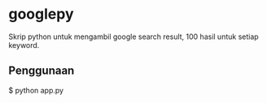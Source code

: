 googlepy
========

Skrip python untuk mengambil google search result, 100 hasil untuk setiap
keyword.

Penggunaan
-----------
$ python app.py